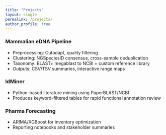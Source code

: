 ```yaml
---
title: "Projects"
layout: single
permalink: /projects/
author_profile: true
---
```


### Mammalian eDNA Pipeline
- Preprocessing: Cutadapt, quality filtering
- Clustering: NGSpeciesID consensus, cross-sample deduplication
- Taxonomy: BLAST+ megablast to NCBI + custom reference library
- Outputs: CSV/TSV summaries, interactive range maps

### IdMiner
- Python-based literature mining using PaperBLAST/NCBI
- Produces keyword-filtered tables for rapid functional annotation review

### Pharma Forecasting
- ARIMA/XGBoost for inventory optimization
- Reporting notebooks and stakeholder summaries